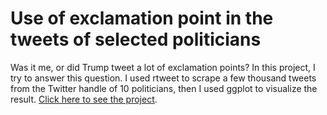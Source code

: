 # Use of exclamation point in the tweets of selected politicians

Was it me, or did Trump tweet a lot of exclamation points? In this project, I try to answer this question. I used rtweet to scrape a few thousand tweets from the Twitter handle of 10 politicians, then I used ggplot to visualize the result. [Click here to see the project](https://sites.google.com/view/simone-rambotti/portfolio/exclamation_points). 
